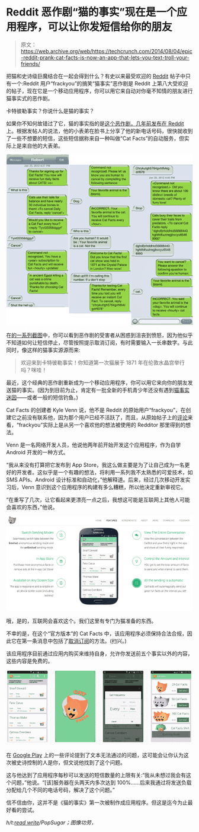 # Reddit 恶作剧“猫的事实”现在是一个应用程序，可以让你发短信给你的朋友

> 原文：<https://web.archive.org/web/https://techcrunch.com/2014/08/04/epic-reddit-prank-cat-facts-is-now-an-app-that-lets-you-text-troll-your-friends/>

把猫和史诗级巨魔结合在一起会得到什么？有史以来最受欢迎的 [Reddit](https://web.archive.org/web/20230325095915/http://www.crunchbase.com/organization/reddit) 帖子中只有一个:Reddit 用户“frackyou”的搞笑“猫事实”恶作剧是 Reddit 上第八大受欢迎的帖子，现在它是一个移动应用程序，你可以用它来自动对你毫不知情的朋友进行猫事实式的恶作剧。

卡特彼勒事实？你说什么是猫的事实？

如果你不知何故错过了它，猫的事实指的是[这个恶作剧，几年前发布在 Reddit](https://web.archive.org/web/20230325095915/http://www.reddit.com/r/funny/comments/owx3v/so_my_little_cousin_posted_on_fb_that_he_was/) 上。根据发帖人的说法，他的小表弟在脸书上分享了他的新电话号码，很快就收到了一些不想要的短信，这些短信据称来自一种叫做“Cat Facts”的自动服务，但实际上是来自他的大表弟。

![rsQ93](img/634503e867968b0536ac03c618be5db3.png)

在[的一系列截图](https://web.archive.org/web/20230325095915/http://i.imgur.com/rsQ93.png)中，你可以看到恶作剧的受害者从困惑到沮丧到愤怒，因为他似乎不知道如何让短信停止，尽管按照提示取消订阅，有时需要输入一长串数字。与此同时，像这样的猫事实源源而来:

> 欢迎来到卡特彼勒事实！你知道第一次猫展于 1871 年在伦敦水晶宫举行吗？咪哇！

最近，这个经典的恶作剧重新成为一个移动应用程序，你可以用它来向你的朋友发送猫的事实。(因为到目前为止，肯定有一批全新的手机青少年还没有遇到[猫事实迷因](https://web.archive.org/web/20230325095915/http://knowyourmeme.com/memes/events/cat-facts-text-trolling)——或者一般的短信钓鱼。)

Cat Facts 的创建者 Kyle Venn 说，他不是 Reddit 的原始用户“frackyou”，在创建它之前没有联系他，因为那个用户已经不活跃了，而且，从原始帖子上的[评论](https://web.archive.org/web/20230325095915/http://www.reddit.com/r/funny/comments/owx3v/so_my_little_cousin_posted_on_fb_that_he_was/)来看，“frackyou”实际上是从另一个喜欢他的想法被使用的 Redditor 那里得到的想法。

Venn 是一名网络开发人员，他说他两年前开始开发这个应用程序，作为自学 Android 开发的一种方式。

“我从来没有打算把它发布到 App Store，我这么做主要是为了让自己成为一名更好的开发者。这似乎是一个有趣的想法，将利用一系列我不太熟悉的可爱技术，如 SMS APIs、Android 设计标准和自动化，”他解释道。后来，经过几次移动开发实习后，Venn 意识到这个应用程序的构建有多么糟糕，所以他决定重新审视它。

“在重写了几次，让它看起来更漂亮一点之后，我想这可能是互联网上其他人可能会喜欢的东西，”他说。

![Screen Shot 2014-08-04 at 4.49.54 PM](img/7b760f389281654bb72703d68248c10a.png)

哦，是的，互联网会喜欢这个。我们这里有专门为猫准备的东西。

不幸的是，在这个“官方版本”的 Cat Facts 中，该应用程序必须保持合法合规，因此它在第一条消息中包括了[取消订阅](https://web.archive.org/web/20230325095915/http://catfacts.co/unsubscribe)的方法。(扫兴。)

该应用程序目前通过应用内购买来维持自身，允许你发送前五个事实以外的内容，这些内容是免费的。

![Screen Shot 2014-08-04 at 4.51.08 PM](img/9a803e273b09acebfd6968b916e74f11.png)

在 [Google Play](https://web.archive.org/web/20230325095915/http://www.crunchbase.com/product/google-play) 上的一些评论提到了文本无法通过的问题，这可能会让你认为这次被史诗控制的人是你，但文说他找到了这个问题。

这与他达到了应用程序每秒可以发送的短信数量的上限有关:“我从未想过我会有这个问题，”他说。“[该]服务器在头两天内多次达到 100%……后来我通过将发送负载分配给几个不同的电话号码，解决了这个问题。”

信不信由你，这并不是《猫的事实》第一次被制作成应用程序。但这是迄今为止最好看的尝试。

*h/t:[read write](https://web.archive.org/web/20230325095915/http://readwrite.com/2014/08/04/reddit-cat-facts-prank-apps)/PopSugar；图像功劳，*
